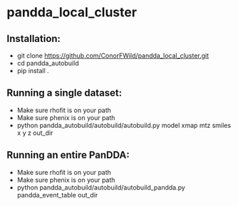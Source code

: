 # pandda_local_cluster


## Installation:
 - git clone https://github.com/ConorFWild/pandda_local_cluster.git
 - cd pandda_autobuild
 - pip install .

## Running a single dataset:
 - Make sure rhofit is on your path
 - Make sure phenix is on your path
 - python pandda_autobuild/autobuild/autobuild.py model xmap mtz smiles x y z out_dir

## Running an entire PanDDA:
 - Make sure rhofit is on your path
 - Make sure phenix is on your path
 - python pandda_autobuild/autobuild/autobuild_pandda.py pandda_event_table out_dir
